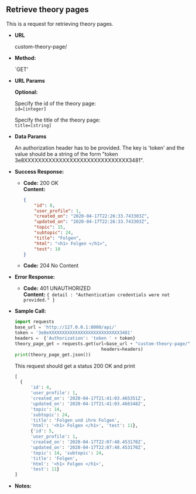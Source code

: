 **Retrieve theory pages**
----
  This is a request for retrieving theory pages. 
  
* **URL**

  custom-theory-page/

* **Method:**

  `GET' 
  
*  **URL Params**

   **Optional:** <br>
                   
    Specify the id of the theory page: <br>
    `id=[integer]`
    
    Specify the title of the theory page: <br>
    `title=[string]`
        
* **Data Params**

    An authorization header has to be provided. The key is 'token' 
    and the value should be a string of the form "token 3e8XXXXXXXXXXXXXXXXXXXXXXXXXXXXXX3481". 
   
    
* **Success Response:**

  * **Code:** 200 OK <br />
    **Content:** 
    ```json
    {
        "id": 8,
        "user_profile": 1,
        "created_on": "2020-04-17T22:26:33.743303Z",
        "updated_on": "2020-04-17T22:26:33.743303Z",
        "topic": 15,
        "subtopic": 24,
        "title": "Folgen",
        "html": "<h1> Folgen </h1>",
        "test": 10
    }
    ```
    
  * **Code:** 204 No Content <br />
 
* **Error Response:**

  * **Code:** 401 UNAUTHORIZED <br />
    **Content:** `{ detail : "Authentication credentials were not provided." }`


* **Sample Call:**

    ```python
    import requests
    base_url = 'http://127.0.0.1:8000/api/'
    token = '3e8eXXXXXXXXXXXXXXXXXXXXXXXXXXX3481'
    headers =  {'Authorization': 'token ' + token}
    theory_page_get = requests.get(url=base_url + "custom-theory-page/", 
                                     headers=headers)
    print(theory_page_get.json())
     ``` 
     
    This request should get a status 200 OK and print
    ```python
    [
      {
          'id': 4, 
          'user_profile': 1, 
          'created_on': '2020-04-17T21:41:03.465351Z', 
          'updated_on': '2020-04-17T21:41:03.466348Z', 
          'topic': 14, 
          'subtopic': 24, 
          'title': 'Folgen und ihre Folgen', 
          'html': '<h1> Folgen </h1>', 'test': 11}, 
          {'id': 5, 
          'user_profile': 1, 
          'created_on': '2020-04-17T22:07:48.453170Z', 
          'updated_on': '2020-04-17T22:07:48.453170Z', 
          'topic': 14, 'subtopic': 24, 
          'title': 'Folgen', 
          'html': '<h1> Folgen </h1>', 
          'test': 11}
   ]
   ```
    
* **Notes:**

   
